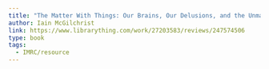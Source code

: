 ```yaml
---
title: "The Matter With Things: Our Brains, Our Delusions, and the Unmaking of the World"
author: Iain McGilchrist
link: https://www.librarything.com/work/27203583/reviews/247574506
type: book
tags:
  - IMRC/resource
---
```

